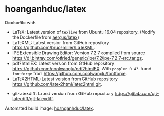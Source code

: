 # hoanganhduc/latex

Dockerfile with

* LaTeX: Latest version of `texlive` from Ubuntu 16.04 repository. (Modify the Dockerfile from [aergus/latex](https://hub.docker.com/r/aergus/latex/))
* LaTeXML: Latest version from GitHub repository https://github.com/brucemiller/LaTeXML.
* IPE Extensible Drawing Editor: Version 7.2.7 compiled from source https://dl.bintray.com/otfried/generic/ipe/7.2/ipe-7.2.7-src.tar.gz.
* pdf2htmlEX: Latest version from GitHub repository https://github.com/coolwanglu/pdf2htmlEX. With `poppler 0.43.0` and `fontforge` from https://github.com/coolwanglu/fontforge.
* LaTeX2HTML: Latest version from GitHub repository https://github.com/latex2html/latex2html.git.
<!--* DocOnce: Latest version from the [bash script](https://raw.githubusercontent.com/hplgit/doconce/master/doc/src/manual/install_doconce.sh) provided at https://github.com/hplgit/doconce.-->
* git-latexdiff: Latest version from GitHub repository https://gitlab.com/git-latexdiff/git-latexdiff.

Automated build image: [hoanganhduc/latex](https://hub.docker.com/r/hoanganhduc/latex/).

